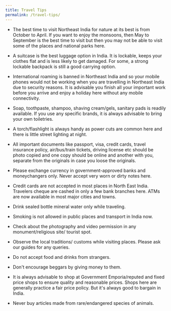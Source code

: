 ```yaml
---
title: Travel Tips
permalink: /travel-tips/
---
```

* The best time to visit Northeast India for nature at its best is from October to April. If you want to enjoy the monsoons, then May to September is the best time to visit but then you may not be able to visit some of the places and national parks here.

* A suitcase is the best luggage option in India. It is lockable, keeps your clothes flat and is less likely to get damaged. For some, a strong lockable backpack is still a good carrying option.

* International roaming is banned in Northeast India and so your mobile phones would not be working when you are travelling in Northeast India due to security reasons. It is advisable you finish all your important work before you arrive and enjoy a holiday here without any mobile connectivity.

* Soap, toothpaste, shampoo, shaving cream/gels, sanitary pads is readily available. If you use any specific brands, it is always advisable to bring your own toiletries.

* A torch/flashlight is always handy as power cuts are common here and there is little street lighting at night. 

* All important documents like passport, visa, credit cards, travel insurance policy, air/bus/train tickets, driving license etc should be photo copied and one copy should be online and another with you, separate from the originals in case you loose the originals.

* Please exchange currency in government-approved banks and moneychangers only. Never accept very worn or dirty notes here.

* Credit cards are not accepted in most places in North East India. Travelers cheque are cashed in only a few bank branches here. ATMs are now available in most major cities and towns.

* Drink sealed bottle mineral water only while traveling.

* Smoking is not allowed in public places and transport in India now.

* Check about the photography and video permission in any monument/religious site/ tourist spot.

* Observe the local traditions/ customs while visiting places. Please ask our guides for any queries.

* Do not accept food and drinks from strangers.

* Don't encourage beggars by giving money to them.

* It is always advisable to shop at Government Emporia/reputed and fixed price shops to ensure quality and reasonable prices. Shops here are generally practice a fair price policy. But it's always good to bargain in India.

* Never buy articles made from rare/endangered species of animals.